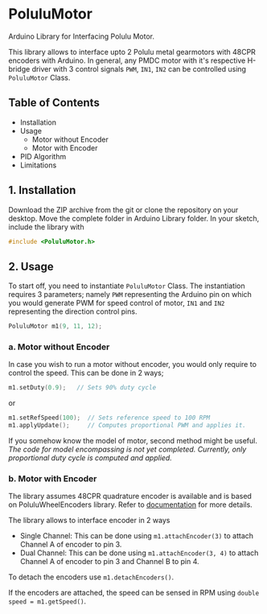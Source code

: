 # PoluluMotor
Arduino Library for Interfacing Polulu Motor.

This library allows to interface upto 2 Polulu metal gearmotors with 48CPR encoders with Arduino. In general, any PMDC motor with it's respective H-bridge driver with 3 control signals `PWM`, `IN1`, `IN2` can be controlled using `PoluluMotor` Class. 

## Table of Contents
- Installation
- Usage
  - Motor without Encoder
  - Motor with Encoder
- PID Algorithm
- Limitations


## 1. Installation
Download the ZIP archive from the git or clone the repository on your desktop. Move the complete folder in Arduino Library folder.
In your sketch, include the library with
```cpp
#include <PoluluMotor.h>
```


## 2. Usage
To start off, you need to instantiate `PoluluMotor` Class. The instantiation requires 3 parameters; namely `PWM` representing the Arduino pin on which you would generate PWM for speed control of motor, `IN1` and `IN2` representing the direction control pins.
```cpp
PoluluMotor m1(9, 11, 12);
```

### a. Motor without Encoder
In case you wish to run a motor without encoder, you would only require to control the speed. This can be done in 2 ways;
```cpp
m1.setDuty(0.9);   // Sets 90% duty cycle
```
or
```cpp
m1.setRefSpeed(100);  // Sets reference speed to 100 RPM
m1.applyUpdate();     // Computes proportional PWM and applies it.
```

If you somehow know the model of motor, second method might be useful. *The code for model encompassing is not yet completed. Currently, only proportional duty cycle is computed and applied.*

### b. Motor with Encoder
The library assumes 48CPR quadrature encoder is available and is based on PoluluWheelEncoders library. Refer to [documentation](https://www.pololu.com/docs/0j18/18) for more details.

The library allows to interface encoder in 2 ways
- Single Channel: This can be done using `m1.attachEncoder(3)` to attach Channel A of encoder to pin 3.
- Dual Channel: This can be done using `m1.attachEncoder(3, 4)` to attach Channel A of encoder to pin 3 and Channel B to pin 4.

To detach the encoders use `m1.detachEncoders()`.

If the encoders are attached, the speed can be sensed in RPM using `double speed = m1.getSpeed()`. 





